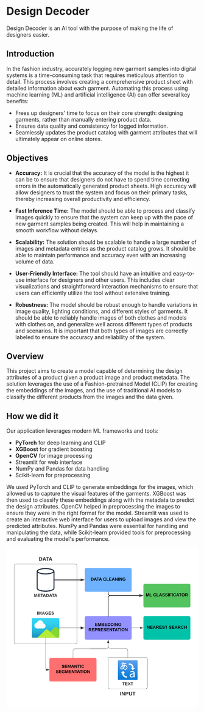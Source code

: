 # Design Decoder

Design Decoder is an AI tool with the purpose of making the life of designers easier.


## Introduction

In the fashion industry, accurately logging new garment samples into digital systems is a time-consuming task that requires meticulous attention to detail. This process involves creating a comprehensive product sheet with detailed information about each garment. Automating this process using machine learning (ML) and artificial intelligence (AI) can offer several key benefits:

- Frees up designers' time to focus on their core strength: designing garments, rather than manually entering product data.
- Ensures data quality and consistency for logged information.
- Seamlessly updates the product catalog with garment attributes that will ultimately appear on online stores.


## Objectives

* **Accuracy:** It is crucial that the accuracy of the model is the highest it can be to ensure that designers do not have to spend time correcting errors in the automatically generated product sheets. High accuracy will allow designers to trust the system and focus on their primary tasks, thereby increasing overall productivity and efficiency.

* **Fast Inference Time:** The model should be able to process and classify images quickly to ensure that the system can keep up with the pace of new garment samples being created. This will help in maintaining a smooth workflow without delays.

* **Scalability:** The solution should be scalable to handle a large number of images and metadata entries as the product catalog grows. It should be able to maintain performance and accuracy even with an increasing volume of data.

* **User-Friendly Interface:** The tool should have an intuitive and easy-to-use interface for designers and other users. This includes clear visualizations and straightforward interaction mechanisms to ensure that users can efficiently utilize the tool without extensive training.

* **Robustness:** The model should be robust enough to handle variations in image quality, lighting conditions, and different styles of garments. It should be able to reliably handle images of both clothes and models with clothes on, and generalize well across different types of products and scenarios. It is important that both types of images are correctly labeled to ensure the accuracy and reliability of the system.


## Overview

This project aims to create a model capable of determining the design attributes of a product given a product image and product metadata. The solution leverages the use of a Fashion-pretrained Model (CLIP) for creating the embeddings of the images, and the use of traditional AI models to classify the different products from the images and the data given.


## How we did it

Our application leverages modern ML frameworks and tools:

* **PyTorch** for deep learning and CLIP
* **XGBoost** for gradient boosting
* **OpenCV** for image processing
* Streamlit for web interface
* NumPy and Pandas for data handling
* Scikit-learn for preprocessing

We used PyTorch and CLIP to generate embeddings for the images, which allowed us to capture the visual features of the garments. XGBoost was then used to classify these embeddings along with the metadata to predict the design attributes. OpenCV helped in preprocessing the images to ensure they were in the right format for the model. Streamlit was used to create an interactive web interface for users to upload images and view the predicted attributes. NumPy and Pandas were essential for handling and manipulating the data, while Scikit-learn provided tools for preprocessing and evaluating the model's performance.

![Concept_map](Images/Concept-map.png)

